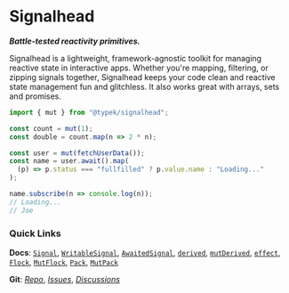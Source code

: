 # Signalhead
_**Battle-tested reactivity primitives.**_

Signalhead is a lightweight, framework-agnostic toolkit for managing reactive state in interactive apps. Whether you're mapping, filtering, or zipping signals together, Signalhead keeps your code clean and reactive state management fun and glitchless. It also works great with arrays, sets and promises.

```ts
import { mut } from "@typek/signalhead";

const count = mut(1);
const double = count.map(n => 2 * n);

const user = mut(fetchUserData());
const name = user.await().map(
  (p) => p.status === "fullfilled" ? p.value.name : "Loading..."
);

name.subscribe(n => console.log(n));
// Loading...
// Joe
```

### Quick Links
**Docs**: [`Signal`](https://jsr.io/@typek/signalhead/doc/~/Signal), [`WritableSignal`](https://jsr.io/@typek/signalhead/doc/~/WritableSignal), [`AwaitedSignal`](https://jsr.io/@typek/signalhead/doc/~/AwaitedSignal), [`derived`](https://jsr.io/@typek/signalhead/doc/~/derived), [`mutDerived`](https://jsr.io/@typek/signalhead/doc/~/mutDerived), [`effect`](https://jsr.io/@typek/signalhead/doc/~/effect), [`Flock`](https://jsr.io/@typek/signalhead/doc/~/Flock), [`MutFlock`](https://jsr.io/@typek/signalhead/doc/~/MutFlock), [`Pack`](https://jsr.io/@typek/signalhead/doc/~/Pack), [`MutPack`](https://jsr.io/@typek/signalhead/doc/~/MutPack)

**Git**: [_Repo_](https://github.com/m93a/signalhead), [_Issues_](https://github.com/m93a/signalhead/issues), [_Discussions_](https://github.com/m93a/signalhead/discussions)
